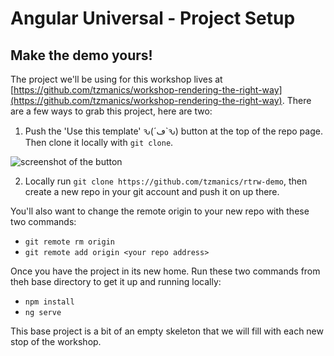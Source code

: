 # Angular Universal - Project Setup

## Make the demo yours!

The project we'll be using for this workshop lives at [https://github.com/tzmanics/workshop-rendering-the-right-way](https://github.com/tzmanics/workshop-rendering-the-right-way). There are a few ways to grab this project, here are two:

1. Push the 'Use this template' ԅ(´ڡ\`ԅ) button at the top of the repo page. Then clone it locally with `git clone`.

![screenshot of the button](https://res.cloudinary.com/dzkoxrsdj/image/upload/v1605530823/Screen_Shot_2020-11-16_at_7.45.01_AM_ew2fhe.jpg)

2. Locally run `git clone https://github.com/tzmanics/rtrw-demo`, then create a new repo in your git account and push it on up there.

You'll also want to change the remote origin to your new repo with these two commands:

- `git remote rm origin`
- `git remote add origin <your repo address>`

Once you have the project in its new home. Run these two commands from theh base directory to get it up and running locally:

- `npm install`
- `ng serve`

This base project is a bit of an empty skeleton that we will fill with each new stop of the workshop.
